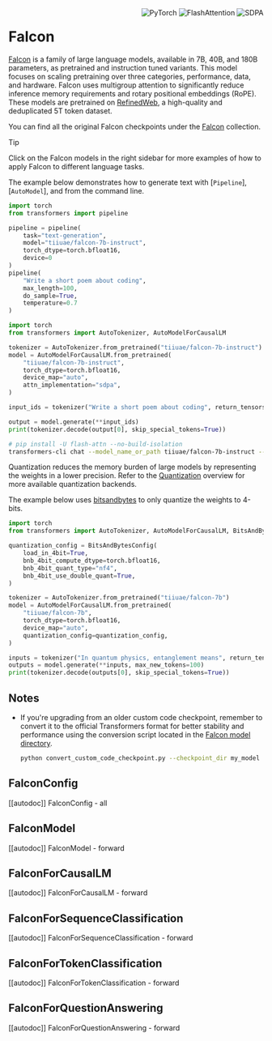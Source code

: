 <!--Copyright 2023 The HuggingFace Team. All rights reserved.

Licensed under the Apache License, Version 2.0 (the "License"); you may not use this file except in compliance with
the License. You may obtain a copy of the License at

http://www.apache.org/licenses/LICENSE-2.0

Unless required by applicable law or agreed to in writing, software distributed under the License is distributed on
an "AS IS" BASIS, WITHOUT WARRANTIES OR CONDITIONS OF ANY KIND, either express or implied. See the License for the
specific language governing permissions and limitations under the License.

⚠️ Note that this file is in Markdown but contain specific syntax for our doc-builder (similar to MDX) that may not be
rendered properly in your Markdown viewer.

-->

<div style="float: right;">
    <div class="flex flex-wrap space-x-1">
        <img alt="PyTorch" src="https://img.shields.io/badge/PyTorch-DE3412?style=flat&logo=pytorch&logoColor=white">
        <img alt="FlashAttention" src="https://img.shields.io/badge/%E2%9A%A1%EF%B8%8E%20FlashAttention-eae0c8?style=flat">
        <img alt="SDPA" src="https://img.shields.io/badge/SDPA-DE3412?style=flat&logo=pytorch&logoColor=white">
    </div>
</div>

# Falcon

[Falcon](https://huggingface.co/papers/2311.16867) is a family of large language models, available in 7B, 40B, and 180B parameters, as pretrained and instruction tuned variants. This model focuses on scaling pretraining over three categories, performance, data, and hardware. Falcon uses multigroup attention to significantly reduce inference memory requirements and rotary positional embeddings (RoPE). These models are pretrained on [RefinedWeb](https://huggingface.co/datasets/tiiuae/falcon-refinedweb), a high-quality and deduplicated 5T token dataset.

You can find all the original Falcon checkpoints under the [Falcon](https://huggingface.co/collections/tiiuae/falcon-64fb432660017eeec9837b5a) collection.

> [!TIP]
> Click on the Falcon models in the right sidebar for more examples of how to apply Falcon to different language tasks.

The example below demonstrates how to generate text with [`Pipeline`], [`AutoModel`], and from the command line.

<hfoptions id="usage">
<hfoption id="Pipeline">

```py
import torch
from transformers import pipeline

pipeline = pipeline(
    task="text-generation", 
    model="tiiuae/falcon-7b-instruct",
    torch_dtype=torch.bfloat16,
    device=0
)
pipeline(
    "Write a short poem about coding",
    max_length=100,
    do_sample=True,
    temperature=0.7
)
```

</hfoption>
<hfoption id="AutoModel">

```py
import torch
from transformers import AutoTokenizer, AutoModelForCausalLM

tokenizer = AutoTokenizer.from_pretrained("tiiuae/falcon-7b-instruct")
model = AutoModelForCausalLM.from_pretrained(
    "tiiuae/falcon-7b-instruct",
    torch_dtype=torch.bfloat16,
    device_map="auto",
    attn_implementation="sdpa",
)

input_ids = tokenizer("Write a short poem about coding", return_tensors="pt").to("cuda")

output = model.generate(**input_ids)
print(tokenizer.decode(output[0], skip_special_tokens=True))
```

</hfoption>
<hfoption id="transformers">

```bash
# pip install -U flash-attn --no-build-isolation
transformers-cli chat --model_name_or_path tiiuae/falcon-7b-instruct --torch_dtype auto --attn_implementation flash_attention_2 --device 0
```

</hfoption>
</hfoptions>

Quantization reduces the memory burden of large models by representing the weights in a lower precision. Refer to the [Quantization](../quantization/overview) overview for more available quantization backends.

The example below uses [bitsandbytes](../quantization/bitsandbytes) to only quantize the weights to 4-bits.

```python
import torch
from transformers import AutoTokenizer, AutoModelForCausalLM, BitsAndBytesConfig

quantization_config = BitsAndBytesConfig(
    load_in_4bit=True,
    bnb_4bit_compute_dtype=torch.bfloat16,
    bnb_4bit_quant_type="nf4",
    bnb_4bit_use_double_quant=True,
)

tokenizer = AutoTokenizer.from_pretrained("tiiuae/falcon-7b")
model = AutoModelForCausalLM.from_pretrained(
    "tiiuae/falcon-7b",
    torch_dtype=torch.bfloat16,
    device_map="auto",
    quantization_config=quantization_config,
)

inputs = tokenizer("In quantum physics, entanglement means", return_tensors="pt").to("cuda")
outputs = model.generate(**inputs, max_new_tokens=100)
print(tokenizer.decode(outputs[0], skip_special_tokens=True))
```

## Notes

- If you're upgrading from an older custom code checkpoint, remember to convert it to the official Transformers format for better stability and performance using the conversion script located in the [Falcon model directory](https://github.com/huggingface/transformers/tree/main/src/transformers/models/falcon).

   ```bash
   python convert_custom_code_checkpoint.py --checkpoint_dir my_model
   ```

## FalconConfig

[[autodoc]] FalconConfig
    - all

## FalconModel

[[autodoc]] FalconModel
    - forward

## FalconForCausalLM

[[autodoc]] FalconForCausalLM
    - forward

## FalconForSequenceClassification

[[autodoc]] FalconForSequenceClassification
    - forward

## FalconForTokenClassification

[[autodoc]] FalconForTokenClassification
    - forward

## FalconForQuestionAnswering

[[autodoc]] FalconForQuestionAnswering
    - forward